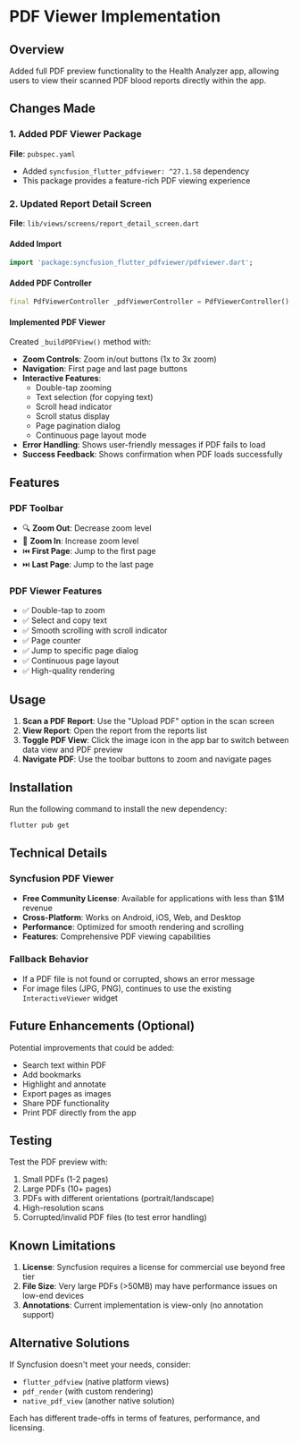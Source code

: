 # PDF Viewer Implementation

## Overview
Added full PDF preview functionality to the Health Analyzer app, allowing users to view their scanned PDF blood reports directly within the app.

## Changes Made

### 1. Added PDF Viewer Package
**File**: `pubspec.yaml`
- Added `syncfusion_flutter_pdfviewer: ^27.1.58` dependency
- This package provides a feature-rich PDF viewing experience

### 2. Updated Report Detail Screen
**File**: `lib/views/screens/report_detail_screen.dart`

#### Added Import
```dart
import 'package:syncfusion_flutter_pdfviewer/pdfviewer.dart';
```

#### Added PDF Controller
```dart
final PdfViewerController _pdfViewerController = PdfViewerController();
```

#### Implemented PDF Viewer
Created `_buildPDFView()` method with:
- **Zoom Controls**: Zoom in/out buttons (1x to 3x zoom)
- **Navigation**: First page and last page buttons
- **Interactive Features**:
  - Double-tap zooming
  - Text selection (for copying text)
  - Scroll head indicator
  - Scroll status display
  - Page pagination dialog
  - Continuous page layout mode
- **Error Handling**: Shows user-friendly messages if PDF fails to load
- **Success Feedback**: Shows confirmation when PDF loads successfully

## Features

### PDF Toolbar
- 🔍 **Zoom Out**: Decrease zoom level
- 🔎 **Zoom In**: Increase zoom level  
- ⏮️ **First Page**: Jump to the first page
- ⏭️ **Last Page**: Jump to the last page

### PDF Viewer Features
- ✅ Double-tap to zoom
- ✅ Select and copy text
- ✅ Smooth scrolling with scroll indicator
- ✅ Page counter
- ✅ Jump to specific page dialog
- ✅ Continuous page layout
- ✅ High-quality rendering

## Usage

1. **Scan a PDF Report**: Use the "Upload PDF" option in the scan screen
2. **View Report**: Open the report from the reports list
3. **Toggle PDF View**: Click the image icon in the app bar to switch between data view and PDF preview
4. **Navigate PDF**: Use the toolbar buttons to zoom and navigate pages

## Installation

Run the following command to install the new dependency:

```bash
flutter pub get
```

## Technical Details

### Syncfusion PDF Viewer
- **Free Community License**: Available for applications with less than $1M revenue
- **Cross-Platform**: Works on Android, iOS, Web, and Desktop
- **Performance**: Optimized for smooth rendering and scrolling
- **Features**: Comprehensive PDF viewing capabilities

### Fallback Behavior
- If a PDF file is not found or corrupted, shows an error message
- For image files (JPG, PNG), continues to use the existing `InteractiveViewer` widget

## Future Enhancements (Optional)

Potential improvements that could be added:
- Search text within PDF
- Add bookmarks
- Highlight and annotate
- Export pages as images
- Share PDF functionality
- Print PDF directly from the app

## Testing

Test the PDF preview with:
1. Small PDFs (1-2 pages)
2. Large PDFs (10+ pages)
3. PDFs with different orientations (portrait/landscape)
4. High-resolution scans
5. Corrupted/invalid PDF files (to test error handling)

## Known Limitations

1. **License**: Syncfusion requires a license for commercial use beyond free tier
2. **File Size**: Very large PDFs (>50MB) may have performance issues on low-end devices
3. **Annotations**: Current implementation is view-only (no annotation support)

## Alternative Solutions

If Syncfusion doesn't meet your needs, consider:
- `flutter_pdfview` (native platform views)
- `pdf_render` (with custom rendering)
- `native_pdf_view` (another native solution)

Each has different trade-offs in terms of features, performance, and licensing.
